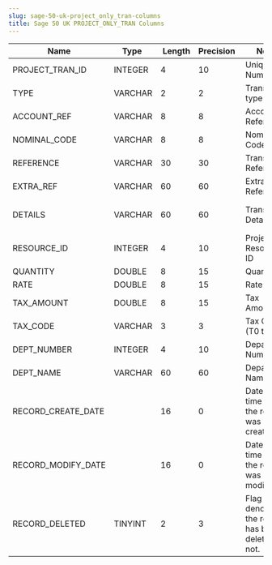 ```yaml
---
slug: sage-50-uk-project_only_tran-columns
title: Sage 50 UK PROJECT_ONLY_TRAN Columns
---
```

| Name | Type  |  Length | Precision  |  Notes  | Example |
| --- | --- | --- | --- | --- | --- |
| PROJECT_TRAN_ID | INTEGER | 4 | 10 | Unique ID Number | 1 |
| TYPE | VARCHAR | 2 | 2 | Transaction type | CD |
| ACCOUNT_REF | VARCHAR | 8 | 8 | Account Reference |  |
| NOMINAL_CODE | VARCHAR | 8 | 8 | Nominal Code |  |
| REFERENCE | VARCHAR | 30 | 30 | Transaction Reference | Time |
| EXTRA_REF | VARCHAR | 60 | 60 | Extra Reference |  |
| DETAILS | VARCHAR | 60 | 60 | Transaction Details | Project Management Time |
| RESOURCE_ID | INTEGER | 4 | 10 | Project Resource ID | 3 |
| QUANTITY | DOUBLE | 8 | 15 | Quantity | -2.5 |
| RATE | DOUBLE | 8 | 15 | Rate | 20 |
| TAX_AMOUNT | DOUBLE | 8 | 15 | Tax Amount | 0 |
| TAX_CODE | VARCHAR | 3 | 3 | Tax Code (T0 to T99) | T0 |
| DEPT_NUMBER | INTEGER | 4 | 10 | Department Number | 0 |
| DEPT_NAME | VARCHAR | 60 | 60 | Department Name | Default |
| RECORD_CREATE_DATE |  | 16 | 0 | Date and time when the record was created. | 27/04/2010 17:16:58 |
| RECORD_MODIFY_DATE |  | 16 | 0 | Date and time when the record was modified. | 04/08/2017 14:18:53 |
| RECORD_DELETED | TINYINT | 2 | 3 | Flag denoting if the record has been deleted or not. | 0 |
